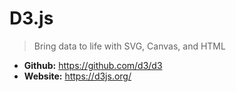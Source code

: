 # D3.js
> Bring data to life with SVG, Canvas, and HTML

* **Github:** https://github.com/d3/d3
* **Website:** https://d3js.org/